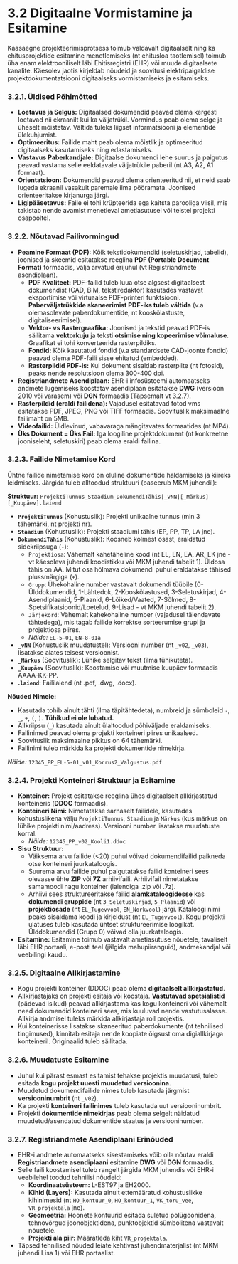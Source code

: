 # 3.2 Digitaalne Vormistamine ja Esitamine

Kaasaegne projekteerimisprotsess toimub valdavalt digitaalselt ning ka ehitusprojektide esitamine menetlemiseks (nt ehitusloa taotlemisel) toimub üha enam elektrooniliselt läbi Ehitisregistri (EHR) või muude digitaalsete kanalite. Käesolev jaotis kirjeldab nõudeid ja soovitusi elektripaigaldise projektdokumentatsiooni digitaalseks vormistamiseks ja esitamiseks.

### 3.2.1. Üldised Põhimõtted

* **Loetavus ja Selgus:** Digitaalsed dokumendid peavad olema kergesti loetavad nii ekraanilt kui ka väljatrükil. Vormindus peab olema selge ja üheselt mõistetav. Vältida tuleks liigset informatsiooni ja elementide ülekuhjumist.
* **Optimeeritus:** Failide maht peab olema mõistlik ja optimeeritud digitaalseks kasutamiseks ning edastamiseks.
* **Vastavus Paberkandjale:** Digitaalse dokumendi lehe suurus ja paigutus peavad vastama selle eeldatavale väljatrükile paberil (nt A3, A2, A1 formaat).
* **Orientatsioon:** Dokumendid peavad olema orienteeritud nii, et neid saab lugeda ekraanil vasakult paremale ilma pööramata. Joonised orienteeritakse kirjanurga järgi.
* **Ligipääsetavus:** Faile ei tohi krüpteerida ega kaitsta parooliga viisil, mis takistab nende avamist menetleval ametiasutusel või teistel projekti osapooltel.

### 3.2.2. Nõutavad Failivormingud

* **Peamine Formaat (PDF):** Kõik tekstidokumendid (seletuskirjad, tabelid), joonised ja skeemid esitatakse reeglina **PDF (Portable Document Format)** formaadis, välja arvatud erijuhul (vt Registriandmete asendiplaan).
    * **PDF Kvaliteet:** PDF-failid tuleb luua otse algsest digitaalsest dokumendist (CAD, BIM, tekstiredaktor) kasutades vastavat eksportimise või virtuaalse PDF-printeri funktsiooni. **Paberväljatrükkide skaneerimist PDF-iks tuleb vältida** (v.a olemasolevate paberdokumentide, nt kooskõlastuste, digitaliseerimisel).
    * **Vektor- vs Rastergraafika:** Joonised ja tekstid peavad PDF-is säilitama **vektorkuju** ja teksti **otsimise ning kopeerimise võimaluse**. Graafikat ei tohi konverteerida rasterpildiks.
    * **Fondid:** Kõik kasutatud fondid (v.a standardsete CAD-joonte fondid) peavad olema PDF-faili sisse ehitatud (embedded).
    * **Rasterpildid PDF-is:** Kui dokument sisaldab rasterpilte (nt fotosid), peaks nende resolutsioon olema 300-400 dpi.
* **Registriandmete Asendiplaan:** EHR-i infosüsteemi automaatseks andmete lugemiseks koostatav asendiplaan esitatakse **DWG** (versioon 2010 või varasem) või **DGN** formaadis (Täpsemalt vt 3.2.7).
* **Rasterpildid (eraldi failidena):** Vajadusel esitatavad fotod vms esitatakse PDF, JPEG, PNG või TIFF formaadis. Soovituslik maksimaalne failimaht on 5MB.
* **Videofailid:** Üldlevinud, vabavaraga mängitavates formaatides (nt MP4).
* **Üks Dokument = Üks Fail:** Iga loogiline projektdokument (nt konkreetne jooniseleht, seletuskiri) peab olema eraldi failina.

### 3.2.3. Failide Nimetamise Kord

Ühtne failide nimetamise kord on oluline dokumentide haldamiseks ja kiireks leidmiseks. Järgida tuleb alltoodud struktuuri (baseerub MKM juhendil):

**Struktuur:**
`ProjektiTunnus_Staadium_DokumendiTähis[_vNN][_Märkus][_Kuupäev].laiend`

* **`ProjektiTunnus`** (Kohustuslik): Projekti unikaalne tunnus (min 3 tähemärki, nt projekti nr).
* **`Staadium`** (Kohustuslik): Projekti staadiumi tähis (EP, PP, TP, LA jne).
* **`DokumendiTähis`** (Kohustuslik): Koosneb kolmest osast, eraldatud sidekriipsuga (`-`):
    * `Projektiosa`: Vähemalt kahetäheline kood (nt EL, EN, EA, AR, EK jne - vt käesoleva juhendi koodistikku või MKM juhendi tabelit 1). Üldosa tähis on AA. Mitut osa hõlmava dokumendi puhul eraldatakse tähised plussmärgiga (`+`).
    * `Grupp`: Ühekohaline number vastavalt dokumendi tüübile (0-Ülddokumendid, 1-Lähtedok, 2-Kooskõlastused, 3-Seletuskirjad, 4-Asendiplaanid, 5-Plaanid, 6-Lõiked/Vaated, 7-Sõlmed, 8-Spetsifikatsioonid/Loetelud, 9-Lisad - vt MKM juhendi tabelit 2).
    * `Järjekord`: Vähemalt kahekohaline number (vajadusel täiendavate tähtedega), mis tagab failide korrektse sorteerumise grupi ja projektiosa piires.
    * *Näide:* `EL-5-01`, `EN-8-01a`
* **`_vNN`** (Kohustuslik muudatustel): Versiooni number (nt `_v02`, `_v03`), lisatakse alates teisest versioonist.
* **`_Märkus`** (Soovituslik): Lühike selgitav tekst (ilma tühikuteta).
* **`_Kuupäev`** (Soovituslik): Koostamise või muutmise kuupäev formaadis AAAA-KK-PP.
* **.`laiend`**: Faililaiend (nt .pdf, .dwg, .docx).

**Nõuded Nimele:**
* Kasutada tohib ainult tähti (ilma täpitähtedeta), numbreid ja sümboleid `-`, `_`, `+`, `(`, `)`. **Tühikud ei ole lubatud.**
* Allkriipsu (`_`) kasutada ainult ülaltoodud põhiväljade eraldamiseks.
* Failinimed peavad olema projekti konteineri piires unikaalsed.
* Soovituslik maksimaalne pikkus on 64 tähemärki.
* Failinimi tuleb märkida ka projekti dokumentide nimekirja.

*Näide:* `12345_PP_EL-5-01_v01_Korrus2_Valgustus.pdf`

### 3.2.4. Projekti Konteineri Struktuur ja Esitamine

* **Konteiner:** Projekt esitatakse reeglina ühes digitaalselt allkirjastatud konteineris (**DDOC** formaadis).
* **Konteineri Nimi:** Nimetatakse sarnaselt failidele, kasutades kohustuslikena välju `ProjektiTunnus`, `Staadium` ja `Märkus` (kus märkus on lühike projekti nimi/aadress). Versiooni number lisatakse muudatuste korral.
    * *Näide:* `12345_PP_v02_Kooli1.ddoc`
* **Sisu Struktuur:**
    * Väiksema arvu failide (<20) puhul võivad dokumendifailid paikneda otse konteineri juurkataloogis.
    * Suurema arvu failide puhul paigutatakse failid konteineri sees olevasse ühte **ZIP** või **7Z** arhiivifaili. Arhiivifail nimetatakse samamoodi nagu konteiner (laiendiga .zip või .7z).
    * Arhiivi sees struktureeritakse failid **alamkataloogidesse** kas **dokumendi gruppide** (nt `3_Seletuskirjad`, `5_Plaanid`) või **projektiosade** (nt `EL_Tugevvool`, `EN_Norkvool`) järgi. Kataloogi nimi peaks sisaldama koodi ja kirjeldust (nt `EL_Tugevvool`). Kogu projekti ulatuses tuleb kasutada ühtset struktureerimise loogikat. Ülddokumendid (Grupp 0) võivad olla juurkataloogis.
* **Esitamine:** Esitamine toimub vastavalt ametiasutuse nõuetele, tavaliselt läbi EHR portaali, e-posti teel (jälgida mahupiiranguid), andmekandjal või veebilingi kaudu.

### 3.2.5. Digitaalne Allkirjastamine

* Kogu projekti konteiner (DDOC) peab olema **digitaalselt allkirjastatud**.
* Allkirjastajaks on projekti esitaja või koostaja. **Vastutavad spetsialistid** (pädevad isikud) peavad allkirjastama kas kogu konteineri või vähemalt need dokumendid konteineri sees, mis kuuluvad nende vastutusalasse. Allkirja andmisel tuleks märkida allkirjastaja roll projektis.
* Kui konteinerisse lisatakse skaneeritud paberdokumente (nt tehnilised tingimused), kinnitab esitaja nende koopiate õigsust oma digiallkirjaga konteineril. Originaalid tuleb säilitada.

### 3.2.6. Muudatuste Esitamine

* Juhul kui pärast esmast esitamist tehakse projektis muudatusi, tuleb esitada **kogu projekt uuesti muudetud versioonina**.
* Muudetud dokumendifailide nimes tuleb kasutada järgmist **versiooninumbrit** (nt `_v02`).
* Ka projekti **konteineri failinimes** tuleb kasutada uut versiooninumbrit.
* Projekti **dokumentide nimekirjas** peab olema selgelt näidatud muudetud/asendatud dokumentide staatus ja versiooninumber.

### 3.2.7. Registriandmete Asendiplaani Erinõuded

* EHR-i andmete automaatseks sisestamiseks võib olla nõutav eraldi **Registriandmete asendiplaani** esitamine **DWG** või **DGN** formaadis.
* Selle faili koostamisel tuleb rangelt järgida MKM juhendis või EHR-i veebilehel toodud tehnilisi nõudeid:
    * **Koordinaatsüsteem:** L-EST97 ja EH2000.
    * **Kihid (Layers):** Kasutada ainult ettemääratud kohustuslikke kihinimesid (nt `HO_kontuur_0`, `HO_kontuur_1`, `VK_toru_vee`, `VR_projektala` jne).
    * **Geomeetria:** Hoonete kontuurid esitada suletud polügoonidena, tehnovõrgud joonobjektidena, punktobjektid sümbolitena vastavalt nõuetele.
    * **Projekti ala piir:** Määratleda kiht `VR_projektala`.
* Täpsed tehnilised nõuded leiate kehtivast juhendmaterjalist (nt MKM juhendi Lisa 1) või EHR portaalist.
